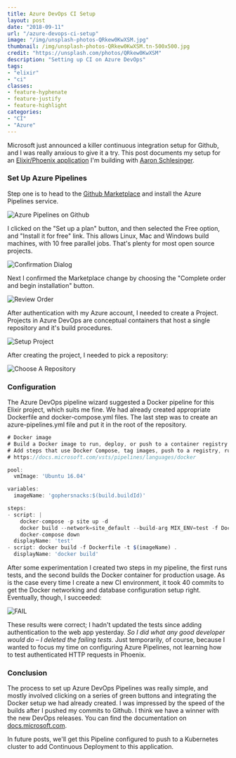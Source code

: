 ```yaml
---
title: Azure DevOps CI Setup
layout: post
date: "2018-09-11"
url: "/azure-devops-ci-setup"
image: "/img/unsplash-photos-QRkew0KwXSM.jpg"
thumbnail: /img/unsplash-photos-QRkew0KwXSM.tn-500x500.jpg
credit: "https://unsplash.com/photos/QRkew0KwXSM"
description: "Setting up CI on Azure DevOps"
tags:
- "elixir"
- "ci"
classes:
- feature-hyphenate
- feature-justify
- feature-highlight
categories:
- "CI"
- "Azure"
---
```



Microsoft just announced a killer continuous integration setup for Github, and I was really anxious to give it a try.  This post documents my setup for an [Elixir/Phoenix application](https://github.com/gophersnacks/site) I'm building with [Aaron Schlesinger](https://twitter.com/arschles).

### Set Up Azure Pipelines

Step one is to head to the [Github Marketplace](https://github.com/marketplace/azure-pipelines) and install the Azure Pipelines service.

![Azure Pipelines on Github](/images/2018/09/Screen-Shot-2018-09-11-at-9.42.48-AM.png)

I clicked on the "Set up a plan" button, and then selected the Free option, and "Install it for free" link.  This allows Linux, Mac and Windows build machines, with 10 free parallel jobs.  That's plenty for most open source projects.

![Confirmation Dialog](/images/2018/09/Screen-Shot-2018-09-11-at-9.43.08-AM.png)

Next I confirmed the Marketplace change by choosing the "Complete order and begin installation" button.

![Review Order](/images/2018/09/Screen-Shot-2018-09-11-at-9.43.26-AM.png)

After authentication with my Azure account, I needed to create a Project.  Projects in Azure DevOps are conceptual containers that host a single repository and it's build procedures.

![Setup Project](/images/2018/09/Screen-Shot-2018-09-11-at-9.45.52-AM.png)

After creating the project, I needed to pick a repository:

![Choose A Repository](/images/2018/09/Screen-Shot-2018-09-11-at-9.46.37-AM.png)

### Configuration

The Azure DevOps pipeline wizard suggested a Docker pipeline for this Elixir project, which suits me fine.  We had already created appropriate Dockerfile and docker-compose.yml files.  The last step was to create an azure-pipelines.yml file and put it in the root of the repository.

```javascript
# Docker image
# Build a Docker image to run, deploy, or push to a container registry.
# Add steps that use Docker Compose, tag images, push to a registry, run an image, and more:
# https://docs.microsoft.com/vsts/pipelines/languages/docker

pool:
  vmImage: 'Ubuntu 16.04'

variables:
  imageName: 'gophersnacks:$(build.buildId)'

steps:
- script: |
    docker-compose -p site up -d
    docker build --network=site_default --build-arg MIX_ENV=test -f Dockerfile.test .
    docker-compose down
  displayName: 'test'
- script: docker build -f Dockerfile -t $(imageName) .
  displayName: 'docker build'
 ```

 After some experimentation I created two steps in my pipeline, the first runs tests, and the second builds the Docker container for production usage.  As is the case every time I create a new CI environment, it took 40 commits to get the Docker networking and database configuration setup right.  Eventually, though, I succeeded:
 
 ![FAIL](/images/2018/09/Screen-Shot-2018-09-11-at-9.58.52-AM.png)

 These results were correct; I hadn't updated the tests since adding authentication to the web app yesterday.  *So I did what any good developer would do – I deleted the failing tests.*  Just temporarily, of course, because I wanted to focus my time on configuring Azure Pipelines, not learning how to test authenticated HTTP requests in Phoenix.

### Conclusion

The process to set up Azure DevOps Pipelines was really simple, and mostly involved clicking on a series of green buttons and integrating the Docker setup we had already created.  I was impressed by the speed of the builds after I pushed my commits to Github.  I think we have a winner with the new DevOps releases.  You can find the documentation on [docs.microsoft.com](https://cda.ms/F8).

In future posts, we'll get this Pipeline configured to push to a Kubernetes cluster to add Continuous Deployment to this application.